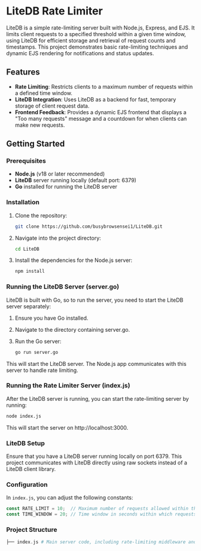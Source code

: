 # LiteDB Rate Limiter

LiteDB is a simple rate-limiting server built with Node.js, Express, and EJS. It limits client requests to a specified threshold within a given time window, using LiteDB for efficient storage and retrieval of request counts and timestamps. This project demonstrates basic rate-limiting techniques and dynamic EJS rendering for notifications and status updates.

## Features

- **Rate Limiting**: Restricts clients to a maximum number of requests within a defined time window.
- **LiteDB Integration**: Uses LiteDB as a backend for fast, temporary storage of client request data.
- **Frontend Feedback**: Provides a dynamic EJS frontend that displays a "Too many requests" message and a countdown for when clients can make new requests.

## Getting Started

### Prerequisites

- **Node.js** (v18 or later recommended)
- **LiteDB** server running locally (default port: 6379)
- **Go** installed for running the LiteDB server

### Installation

1. Clone the repository:
   ```bash
   git clone https://github.com/busybrowsensei1/LiteDB.git
2. Navigate into the project directory:
   ```bash
   cd LiteDB
3. Install the dependencies for the Node.js server:
   ```bash
   npm install

### Running the LiteDB Server (server.go)

LiteDB is built with Go, so to run the server, you need to start the LiteDB server separately:

1. Ensure you have Go installed.
2. Navigate to the directory containing server.go.
3. Run the Go server:

   ```bash
   go run server.go

This will start the LiteDB server. The Node.js app communicates with this server to handle rate limiting.

### Running the Rate Limiter Server (index.js)

After the LiteDB server is running, you can start the rate-limiting server by running:

   ```bash
   node index.js
```
This will start the server on http://localhost:3000.

### LiteDB Setup

Ensure that you have a LiteDB server running locally on port 6379. This project communicates with LiteDB directly using raw sockets instead of a LiteDB client library.

### Configuration

In `index.js`, you can adjust the following constants:

```javascript
const RATE_LIMIT = 10;  // Maximum number of requests allowed within the TIME_WINDOW
const TIME_WINDOW = 20; // Time window in seconds within which requests are limited
```

### Project Structure

``` php
├── index.js # Main server code, including rate-limiting middleware and LiteDB communication ├── server.go # Go server that implements the LiteDB functionality ├── views/ # Contains EJS templates │ ├── index.ejs # Main page with a request button │ └── rate_limited.ejs # Displays a message when rate limit is exceeded ├── public/ # Static files (optional for additional frontend styling or assets)



   
